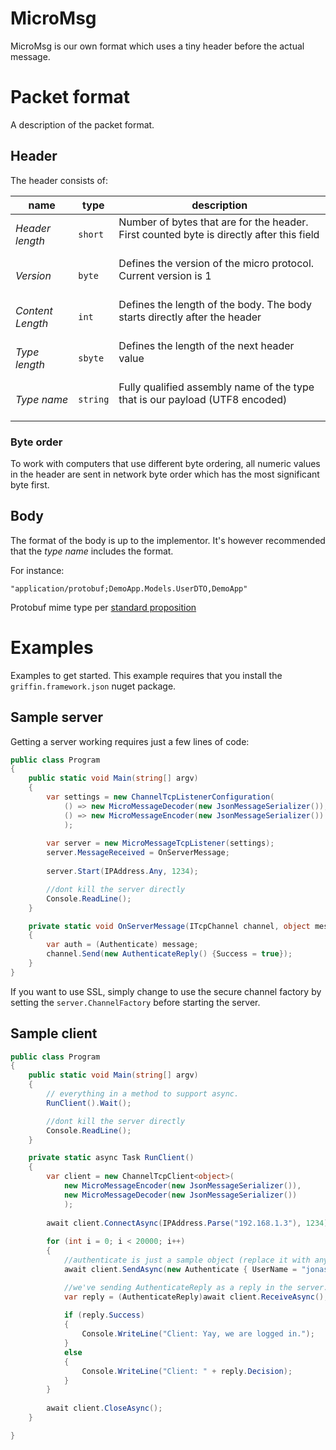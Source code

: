﻿MicroMsg
========

MicroMsg is our own format which uses a tiny header before the actual message.

# Packet format

A description of the packet format.

## Header

The header consists of:

name | type | description
---- | ---- | -----------
*Header length* | `short` | Number of bytes that are for the header. First counted byte is directly after this field<br><br>
*Version* | `byte` | Defines the version of the micro protocol. Current version is 1<br><br>
*Content Length* | `int` | Defines the length of the body. The body starts directly after the header<br><br>
*Type length* | `sbyte` | Defines the length of the next header value<br><br>
*Type name* | `string` | Fully qualified assembly name of the type that is our payload (UTF8 encoded)<br><br>

### Byte order 

To work with computers that use different byte ordering, all numeric values in the header are sent in network byte order which has the most significant byte first.

## Body

The format of the body is up to the implementor. It's however recommended that the *type name* includes the format. 

For instance:

    "application/protobuf;DemoApp.Models.UserDTO,DemoApp"

Protobuf mime type per [standard proposition](http://tools.ietf.org/html/draft-rfernando-protocol-buffers-00)

# Examples

Examples to get started. This example requires that you install the `griffin.framework.json` nuget package.

## Sample server

Getting a server working requires just a few lines of code:

```csharp
public class Program
{
	public static void Main(string[] argv)
	{
		var settings = new ChannelTcpListenerConfiguration(
			() => new MicroMessageDecoder(new JsonMessageSerializer()),
			() => new MicroMessageEncoder(new JsonMessageSerializer())
			);
 
		var server = new MicroMessageTcpListener(settings);
		server.MessageReceived = OnServerMessage;
 
		server.Start(IPAddress.Any, 1234);	

		//dont kill the server directly
		Console.ReadLine();
	}

	private static void OnServerMessage(ITcpChannel channel, object message)
	{
		var auth = (Authenticate) message;
		channel.Send(new AuthenticateReply() {Success = true});
	}
}
```

If you want to use SSL, simply change to use the secure channel factory by setting the `server.ChannelFactory` before starting the server.

## Sample client

```csharp
public class Program
{
	public static void Main(string[] argv)
	{
		// everything in a method to support async.
		RunClient().Wait();

		//dont kill the server directly
		Console.ReadLine();
	}

	private static async Task RunClient()
	{
		var client = new ChannelTcpClient<object>(
			new MicroMessageEncoder(new JsonMessageSerializer()),
			new MicroMessageDecoder(new JsonMessageSerializer())
			);
 
		await client.ConnectAsync(IPAddress.Parse("192.168.1.3"), 1234);
 
		for (int i = 0; i < 20000; i++)
		{
			//authenticate is just a sample object (replace it with any of your own classes).
			await client.SendAsync(new Authenticate { UserName = "jonas", Password = "king123" });

			//we've sending AuthenticateReply as a reply in the server.
			var reply = (AuthenticateReply)await client.ReceiveAsync();
 
			if (reply.Success)
			{
				Console.WriteLine("Client: Yay, we are logged in.");
			}
			else
			{
				Console.WriteLine("Client: " + reply.Decision);
			}
		}
 
		await client.CloseAsync();
	}

}
```